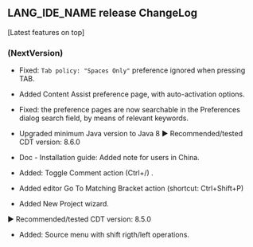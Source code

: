 ## LANG_IDE_NAME release ChangeLog
[Latest features on top]

### (NextVersion)
 * Fixed: `Tab policy: "Spaces Only"` preference ignored when pressing TAB.
 * Added Content Assist preference page, with auto-activation options.
 * Fixed: the preference pages are now searchable in the Preferences dialog search field, by means of relevant keywords.

 * Upgraded minimum Java version to Java 8
  ▶ Recommended/tested CDT version: 8.6.0
  
 * Doc - Installation guide: Added note for users in China.

 * Added: Toggle Comment action (Ctrl+/) .
 * Added editor Go To Matching Bracket action (shortcut: Ctrl+Shift+P)

 * Added New Project wizard.
 
  ▶ Recommended/tested CDT version: 8.5.0
  
 * Added: Source menu with shift rigth/left operations.

  